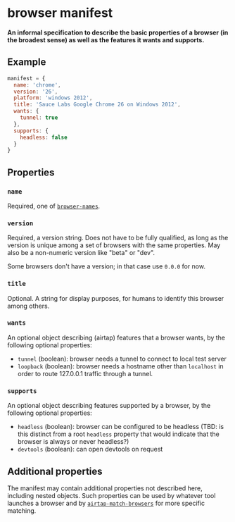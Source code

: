 # browser manifest

**An informal specification to describe the basic properties of a browser (in the broadest sense) as well as the features it wants and supports.**

## Example

```js
manifest = {
  name: 'chrome',
  version: '26',
  platform: 'windows 2012',
  title: 'Sauce Labs Google Chrome 26 on Windows 2012',
  wants: {
    tunnel: true
  },
  supports: {
    headless: false
  }
}
```

## Properties

### `name`

Required, one of [`browser-names`](https://github.com/airtap/browser-names).

### `version`

Required, a version string. Does not have to be fully qualified, as long as the version is unique among a set of browsers with the same properties. May also be a non-numeric version like "beta" or "dev".

Some browsers don't have a version; in that case use `0.0.0` for now.

### `title`

Optional. A string for display purposes, for humans to identify this browser among others.

### `wants`

An optional object describing (airtap) features that a browser wants, by the following optional properties:

- `tunnel` (boolean): browser needs a tunnel to connect to local test server
- `loopback` (boolean): browser needs a hostname other than `localhost` in order to route 127.0.0.1 traffic through a tunnel.

### `supports`

An optional object describing features supported by a browser, by the following optional properties:

- `headless` (boolean): browser can be configured to be headless (TBD: is this distinct from a root `headless` property that would indicate that the browser is always or never headless?)
- `devtools` (boolean): can open devtools on request

## Additional properties

The manifest may contain additional properties not described here, including nested objects. Such properties can be used by whatever tool launches a browser and by [`airtap-match-browsers`](https://github.com/airtap/match-browsers) for more specific matching.
